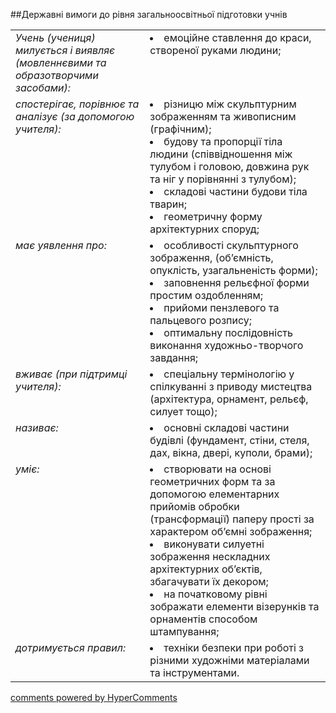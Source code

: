 <div id="hypercomments_widget" class="js-hypercomments-widget invisible"></div>

##Державні вимоги до рівня загальноосвітньої підготовки учнів

<table>
<tbody>
<tr>
<td style="vertical-align:top !important;">
<i>Учень (учениця) милується і виявляє (мовленнєвими та образотворчими засобами):</i><br>
</td>
<td style="vertical-align:top !important;">
<li>емоційне ставлення до краси, створеної руками людини;</li>
</td>
</tr>
<tr>
<td style="vertical-align:top !important;">
<i>спостерігає, порівнює та аналізує (за допомогою учителя):</i><br>
</td>
<td>
<li>різницю між скульптурним зображенням та живописним (графічним);</li>
<li>будову та пропорції тіла людини (співвідношення між тулубом і головою, довжина рук та ніг у порівнянні з тулубом);</li>
<li>складові частини будови тіла тварин;</li>
<li>геометричну форму архітектурних споруд;</li>
</td>
</tr>
<tr>
<td style="vertical-align:top !important;">
<i>має уявлення про:</i><br>
</td>
<td>
<li>особливості скульптурного зображення, (об’ємність, опуклість, узагальненість форми);</li>
<li>заповнення рельєфної форми простим оздобленням;</li>
<li>прийоми пензлевого та пальцевого розпису;</li>
<li>оптимальну послідовність виконання художньо-творчого завдання;</li>
</td>
</tr>
<tr>
<td style="vertical-align:top !important;">
<i>вживає (при підтримці учителя):</i><br>
</td>
<td>
<li>спеціальну термінологію у спілкуванні з приводу мистецтва (архітектура, орнамент, рельєф,  силует тощо);</li>
</td>
</tr>
<tr>
<td style="vertical-align:top !important;">
<i>називає:</i><br>
</td>
<td>
<li>основні складові частини будівлі (фундамент, стіни, стеля, дах, вікна, двері, куполи, брами);</li>
</td>
</tr>
<tr>
<td style="vertical-align:top !important;">
<i>уміє:</i><br>
</td>
<td>
<li>створювати на основі геометричних форм та за допомогою  елементарних прийомів обробки (трансформації) паперу прості за характером об’ємні зображення;</li>
<li>виконувати силуетні зображення нескладних архітектурних об’єктів, збагачувати їх декором;</li>
<li>на початковому рівні зображати елементи візерунків та орнаментів способом штампування;</li>
</td>
</tr>
<tr>
<td style="vertical-align:top !important;">
<i>дотримується правил:</i><br>
</td>
<td>
<li>техніки безпеки при роботі з різними художніми матеріалами та інструментами.</li>
</td>
</tr>
</tbody>
</table>


<div class="js-hypercomments-container">
    <a href="http://hypercomments.com" class="hc-link" title="comments widget">comments powered by HyperComments</a>
</div>